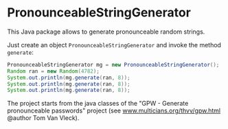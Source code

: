 # PronounceableStringGenerator
This Java package allows to generate pronounceable random strings.

Just create an object `PronounceableStringGenerator` and invoke the method `generate`:

```Java
PronounceableStringGenerator mg = new PronounceableStringGenerator();
Random ran = new Random(4782);
System.out.println(mg.generate(ran, 8));
System.out.println(mg.generate(ran, 8));
System.out.println(mg.generate(ran, 8));
```

The project starts from the java classes of the "GPW - Generate pronounceable passwords" project (see www.multicians.org/thvv/gpw.html @author Tom Van Vleck).
